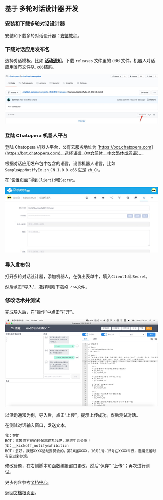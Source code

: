 ## 基于 多轮对话设计器 开发

### 安装和下载多轮对话设计器

安装和下载多轮对话设计器：[安装教程](https://docs.chatopera.com/products/chatbot-platform/conversation/cde.html)。

### 下载对话应用发布包

选择对话模板，比如 [**活动通知**](https://github.com/chatopera/chatbot-samples/tree/master/projects/%E6%B4%BB%E5%8A%A8%E9%80%9A%E7%9F%A5/releases)，下载 `releases` 文件里的 c66 文件，机器人对话应用发布文件以`.c66`结尾。

![](../assets/10.jpg)

### 登陆 Chatopera 机器人平台

登陆 Chatopera 机器人平台，公有云服务地址为 [https://bot.chatopera.com](https://bot.chatopera.com)。选择语言（中文简体，中文繁体或英语）。

根据对话应用发布包中包含的语言，设置机器人语言，比如 `SampleAppNotifyEx.zh_CN.1.0.0.c66` 就是 `zh_CN`。

在“设置页面”得到`ClientId`和`Secret`。

![](../assets/9.jpg)

### 导入发布包

打开多轮对话设计器，添加机器人，在弹出表单中，填入`ClientId`和`Secret`。

然后点击“导入”，选择刚刚下载的`.c66`文件。

### 修改话术并测试

完成导入后，在“操作”中点击“打开”。

![](../assets/7.jpg)

以活动通知为例，导入后，点击“上传”，提示上传成功。然后测试对话。

在测试对话输入窗口，发送文本。

```
我：在忙
BOT：那等您方便的时候再联系我吧，祝您生活愉快！
我：__kickoff_notifyexhibition
BOT：您好，我是XXXX活动委员会的，第10届XXXX，10月1号-15号在XXXX举行，邀请您届时有空过来参观。
```

修改话题，在右侧脚本和函数编辑窗口更改，然后“保存”-“上传”；再次进行测试。

更多内容参考[文档中心](https://docs.chatopera.com/products/chatbot-platform/conversation/index.html)。

返回[文档根页面](../)。
